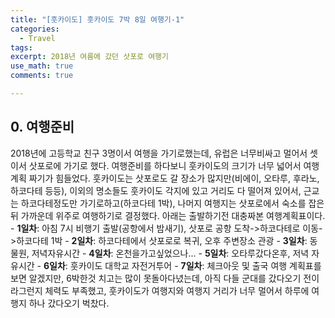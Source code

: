 ```yaml
---
title: "[훗카이도] 훗카이도 7박 8일 여행기-1"
categories:
  - Travel
tags:
excerpt: 2018년 여름에 갔던 삿포로 여행기
use_math: true
comments: true

---
```


## 0. 여행준비
2018년에 고등학교 친구 3명이서 여행을 가기로했는데, 유럽은 너무비싸고 멀어서 셋이서 삿포로에 가기로 했다. 
여행준비를 하다보니 훗카이도의 크기가 너무 넓어서 여행계획 짜기가 힘들었다. 훗카이도는 삿포로도 갈 장소가 많지만(비에이, 오타루, 후라노, 하코다테 등등), 이외의 명소들도 훗카이도 각지에 있고 거리도 다 떨어져 있어서, 근교는 하코다테정도만 가기로하고(하코다테 1박), 나머지 여행지는 삿포로에서 숙소를 잡은 뒤 가까운데 위주로 여행하기로 결정했다.
아래는 출발하기전 대충짜본 여행계획표이다.
    - __1일차__: 아침 7시 비행기 출발(공항에서 밤새기), 삿포로 공항 도착->하코다테로 이동->하코다테 1박
    - __2일차__: 하코다테에서 삿포로로 복귀, 오후 주변장소 관광 
    - __3일차__: 동물원, 저녁자유시간
    - __4일차__: 온천을가고싶었으나...
    - __5일차__: 오타루갔다온후, 저녁 자유시간
    - __6일차__: 훗카이도 대학교 자전거투어
    - __7일차__: 체크아웃 및 출국 
여행 계획표를 보면 알겠지만, 6박한것 치고는 많이 못돌아다녔는데, 아직 다들 군대를 갔다오기 전이라그런지 체력도 부족했고, 훗카이도가 여행지와 여행지 거리가 너무 멀어서 하루에 여행지 하나 갔다오기 벅찼다.

